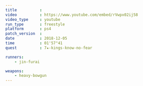 ```yaml
---
title          :
video          : https://www.youtube.com/embed/rVwpx02ij58
video_type     : youtube
run_type       : freestyle
platform       : ps4
patch_version  :
date           : 2018-12-05
time           : 01'57"41
quest          : 7★-kings-know-no-fear

runners:
    - jin-furai

weapons:
    - heavy-bowgun
---
```

